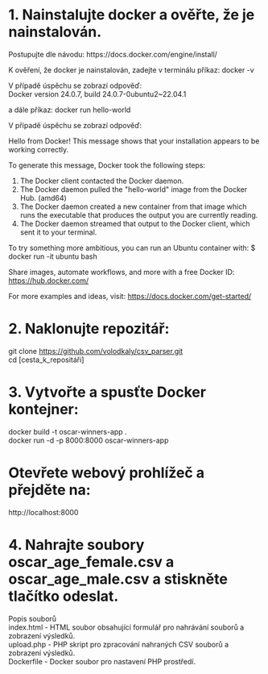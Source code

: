 <h1>1. Nainstalujte docker a ověřte, že je nainstalován.</h1>
Postupujte dle návodu:
https://docs.docker.com/engine/install/

K ověření, že docker je nainstalován, zadejte v terminálu příkaz:
docker -v

V případě úspěchu se zobrazí odpověď: <br>
Docker version 24.0.7, build 24.0.7-0ubuntu2~22.04.1

a dále příkaz:
docker run hello-world

V případě úspěchu se zobrazí odpověď:

Hello from Docker!
This message shows that your installation appears to be working correctly.

To generate this message, Docker took the following steps:
 1. The Docker client contacted the Docker daemon.
 2. The Docker daemon pulled the "hello-world" image from the Docker Hub.
    (amd64)
 3. The Docker daemon created a new container from that image which runs the
    executable that produces the output you are currently reading.
 4. The Docker daemon streamed that output to the Docker client, which sent it
    to your terminal.

To try something more ambitious, you can run an Ubuntu container with:
 $ docker run -it ubuntu bash

Share images, automate workflows, and more with a free Docker ID:
 https://hub.docker.com/

For more examples and ideas, visit:
 https://docs.docker.com/get-started/



<h1>2. Naklonujte repozitář:</h1>

git clone https://github.com/volodkaly/csv_parser.git  <br>
cd [cesta_k_repositáři]

<h1>3. Vytvořte a spusťte Docker kontejner:</h1>

docker build -t oscar-winners-app . <br>
docker run -d -p 8000:8000 oscar-winners-app

<h1>Otevřete webový prohlížeč a přejděte na:</h1>

http://localhost:8000


<h1>4. Nahrajte soubory oscar_age_female.csv a oscar_age_male.csv a stiskněte tlačítko odeslat.</h1>

Popis souborů <br>
index.html - HTML soubor obsahující formulář pro nahrávání souborů a zobrazení výsledků. <br>
upload.php - PHP skript pro zpracování nahraných CSV souborů a zobrazení výsledků. <br>
Dockerfile - Docker soubor pro nastavení PHP prostředí.

